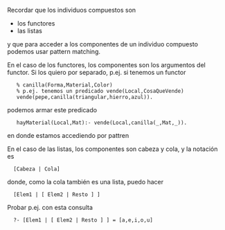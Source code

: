 Recordar que los individuos compuestos son

-   los functores
-   las listas

y que para acceder a los componentes de un individuo compuesto podemos usar pattern matching.

En el caso de los functores, los componentes son los argumentos del functor. Si los quiero por separado, p.ej. si tenemos un functor

`   % canilla(Forma,Material,Color)`
`   % p.ej. tenemos un predicado vende(Local,CosaQueVende)`
`   vende(pepe,canilla(triangular,hierro,azul)).   `

podemos armar este predicado

`   hayMaterial(Local,Mat):- vende(Local,canilla(_,Mat,_)).`

en donde estamos accediendo por pattren

En el caso de las listas, los componentes son cabeza y cola, y la notación es

`  [Cabeza | Cola]`

donde, como la cola también es una lista, puedo hacer

`  [Elem1 | [ Elem2 | Resto ] ]`

Probar p.ej. con esta consulta

`  ?- [Elem1 | [ Elem2 | Resto ] ] = [a,e,i,o,u]`
